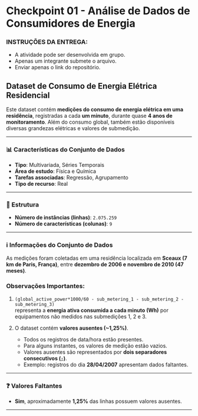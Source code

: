 # Checkpoint 01 - Análise de Dados de Consumidores de Energia  

### INSTRUÇÕES DA ENTREGA:  
- A atividade pode ser desenvolvida em grupo.
- Apenas um integrante submete o arquivo.
- Enviar apenas o link do repositório.

## Dataset de Consumo de Energia Elétrica Residencial

Este dataset contém **medições do consumo de energia elétrica em uma residência**, registradas a cada **um minuto**, durante quase **4 anos de monitoramento**. Além do consumo global, também estão disponíveis diversas grandezas elétricas e valores de submedição.

---

### 📊 Características do Conjunto de Dados

- **Tipo**: Multivariada, Séries Temporais  
- **Área de estudo**: Física e Química  
- **Tarefas associadas**: Regressão, Agrupamento  
- **Tipo de recurso**: Real  

---

### 📂 Estrutura

- **Número de instâncias (linhas)**: `2.075.259`  
- **Número de características (colunas)**: `9`  

---

### ℹ️ Informações do Conjunto de Dados

As medições foram coletadas em uma residência localizada em **Sceaux (7 km de Paris, França)**, entre **dezembro de 2006 e novembro de 2010 (47 meses)**.

### Observações Importantes:
1. `(global_active_power*1000/60 - sub_metering_1 - sub_metering_2 - sub_metering_3)`  
   representa a **energia ativa consumida a cada minuto (Wh)** por equipamentos não medidos nas submedições 1, 2 e 3.  

2. O dataset contém **valores ausentes (~1,25%)**.  
   - Todos os registros de data/hora estão presentes.  
   - Para alguns instantes, os valores de medição estão vazios.  
   - Valores ausentes são representados por **dois separadores consecutivos (`;`)**.  
   - Exemplo: registros do dia **28/04/2007** apresentam dados faltantes.  

---

### ❓ Valores Faltantes

- **Sim**, aproximadamente **1,25%** das linhas possuem valores ausentes.  

---
